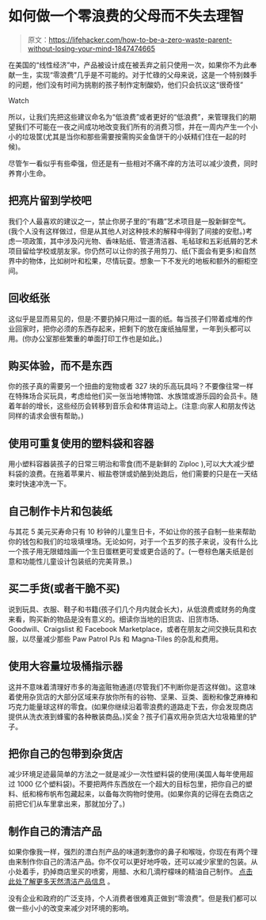 # 如何做一个零浪费的父母而不失去理智

> 原文：<https://lifehacker.com/how-to-be-a-zero-waste-parent-without-losing-your-mind-1847474665>

在美国的“线性经济”中，产品被设计成在被丢弃之前只使用一次，如果你不为此奉献一生，实现“零浪费”几乎是不可能的。对于忙碌的父母来说，这是一个特别棘手的问题，他们没有时间为挑剔的孩子制作定制酸奶，他们只会抗议这“很奇怪”

Watch

所以，让我们先把这些建议命名为“低浪费”或者更好的“低浪费”，来管理我们的期望我们不可能在一夜之间成功地改变我们所有的消费习惯，并在一周内产生一个小小的垃圾筐(尤其是当你和那些需要按需购买金鱼饼干的小妖精们住在一起的时候)。

尽管乍一看似乎有些牵强，但还是有一些相对不痛不痒的方法可以减少浪费，同时养育小生命。

## 把亮片留到学校吧

我们个人最喜欢的建议之一，禁止你房子里的“有趣”艺术项目是一股新鲜空气。(我个人没有这样做过，但是从其他人对这种技术的解释中得到了间接的安慰。)考虑一项政策，其中涉及闪光物、香味贴纸、管道清洁器、毛毡球和五彩纸屑的艺术项目留给学校或朋友家。你仍然可以让你的孩子用剪刀、纸(下面会有更多)和自然界中的物体，比如树叶和松果，尽情玩耍。想象一下不发光的地板和额外的橱柜空间。

## 回收纸张

这似乎是显而易见的，但是:不要扔掉只用过一面的纸。每当孩子们带着成堆的作业回家时，把你必须的东西存起来，把剩下的放在废纸抽屉里，一年到头都可以用。(你办公室那些繁重的单面打印工作也是如此。)

## 购买体验，而不是东西

你的孩子真的需要另一个扭曲的宠物或者 327 块的乐高玩具吗？不要像往常一样在特殊场合买玩具，考虑给他们买一张当地博物馆、水族馆或游乐园的会员卡。随着年龄的增长，这些经历会转移到音乐会和体育运动上。(注意:向家人和朋友传达同样的请求会很有帮助。)

## 使用可重复使用的塑料袋和容器

用小塑料容器装孩子的日常三明治和零食(而不是新鲜的 Ziploc ),可以大大减少塑料袋的浪费。在拖着苹果片、椒盐卷饼或奶酪到处跑后，他们需要的只是在一天结束时快速冲洗一下。

## 自己制作卡片和包装纸

与其花 5 美元买寿命只有 10 秒钟的儿童生日卡，不如让你的孩子自制一些来帮助你的钱包和我们的垃圾填埋场。无论如何，对于一个五岁的孩子来说，没有什么比一个孩子用无限蜡烛画一个生日蛋糕更可爱或更合适的了。(一卷棕色屠夫纸是创意和功能性儿童设计包装纸的完美背景。)

## 买二手货(或者干脆不买)

说到玩具、衣服、鞋子和书籍(孩子们几个月内就会长大)，从低浪费或财务的角度来看，购买新的物品是没有意义的。细读你当地的旧货店、旧货市场、Goodwill、Craigslist 和 Facebook Marketplace，或者在朋友之间交换玩具和衣服，以尽量减少那些 Paw Patrol PJs 和 Magna-Tiles 的杂乱和费用。

## 使用大容量垃圾桶指示器

这并不意味着清理好市多的海盗赃物通道(尽管我们不判断你是否这样做)。这意味着使用杂货店的大部分区域来存放你所有的谷物、坚果、豆类、面粉和像芝麻棒和巧克力能量球这样的零食。(如果你继续沿着零浪费的道路走下去，你会发现商店提供从洗衣液到蜂蜜的各种散装商品。)奖金？孩子们喜欢用杂货店大垃圾箱里的铲子。

## 把你自己的包带到杂货店

减少环境足迹最简单的方法之一就是减少一次性塑料袋的使用(美国人每年使用超过 1000 亿个塑料袋)。不要把两件东西放在一个超大的目标包里，把你自己的塑料、纸和棉布帆布包藏起来，以备每次购物时使用。(如果你真的记得在去商店之前把它们从车里拿出来，那就加分了。)

## 制作自己的清洁产品

如果你像我一样，强烈的漂白剂产品的味道刺激你的鼻子和喉咙，你现在有两个理由来制作你自己的清洁产品。你不仅可以更好地呼吸，还可以减少家里的包装。从小处着手，扔掉商店里买的喷雾，用醋、水和几滴柠檬味的精油自己制作。 [点击此处了解更多天然清洁产品信息](https://lifehacker.com/these-are-the-only-natural-cleaning-products-that-actua-1846678687) 。

没有企业和政府的广泛支持，个人消费者很难真正做到“零浪费”。但是我们都可以做一些小小的改变来减少对环境的影响。